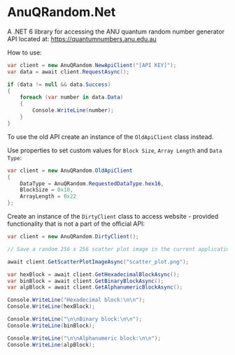 # AnuQRandom.Net
A .NET 6 library for accessing the ANU quantum random number generator API located at: https://quantumnumbers.anu.edu.au

How to use:

```C#
var client = new AnuQRandom.NewApiClient("[API KEY]");
var data = await client.RequestAsync();

if (data != null && data.Success)
{
	foreach (var number in data.Data)
	{
		Console.WriteLine(number);
	}
}
```

To use the old API create an instance of the `OldApiClient` class instead.

Use properties to set custom values for `Block Size`, `Array Length` and `Data Type`:
```C#
var client = new AnuQRandom.OldApiClient
{
	DataType = AnuQRandom.RequestedDataType.hex16,
	BlockSize = 0x10,
	ArrayLength = 0x22
};
```

Create an instance of the `DirtyClient` class to access website - provided functionality that is not a part of the official API:
```C#
var client = new AnuQRandom.DirtyClient();

// Save a random 256 x 256 scatter plot image in the current application working directory.

await client.GetScatterPlotImageAsync("scatter_plot.png");

var hexBlock = await client.GetHexadecimalBlockAsync();
var binBlock = await client.GetBinaryBlockAsync();
var alpBlock = await client.GetAlphanumericBlockAsync();

Console.WriteLine("Hexadecimal block:\n\n");
Console.WriteLine(hexBlock);

Console.WriteLine("\n\nBinary block:\n\n");
Console.WriteLine(binBlock);

Console.WriteLine("\n\nAlphanumeric block:\n\n");
Console.WriteLine(alpBlock);
```
